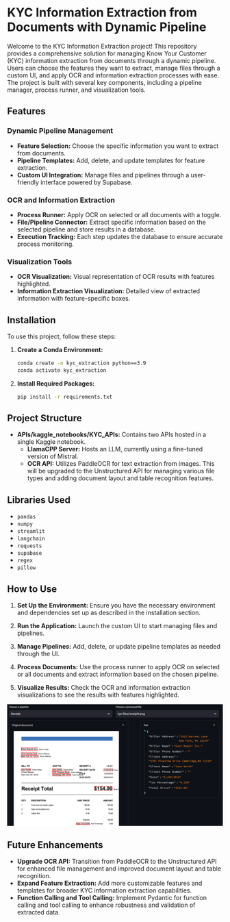 # KYC Information Extraction from Documents with Dynamic Pipeline

Welcome to the KYC Information Extraction project! This repository provides a comprehensive solution for managing Know Your Customer (KYC) information extraction from documents through a dynamic pipeline. Users can choose the features they want to extract, manage files through a custom UI, and apply OCR and information extraction processes with ease. The project is built with several key components, including a pipeline manager, process runner, and visualization tools.

## Features

### Dynamic Pipeline Management
- **Feature Selection:** Choose the specific information you want to extract from documents.
- **Pipeline Templates:** Add, delete, and update templates for feature extraction.
- **Custom UI Integration:** Manage files and pipelines through a user-friendly interface powered by Supabase.

### OCR and Information Extraction
- **Process Runner:** Apply OCR on selected or all documents with a toggle.
- **File/Pipeline Connector:** Extract specific information based on the selected pipeline and store results in a database.
- **Execution Tracking:** Each step updates the database to ensure accurate process monitoring.

### Visualization Tools
- **OCR Visualization:** Visual representation of OCR results with features highlighted.
- **Information Extraction Visualization:** Detailed view of extracted information with feature-specific boxes.

## Installation

To use this project, follow these steps:

1. **Create a Conda Environment:**
    ```bash
    conda create -n kyc_extraction python==3.9
    conda activate kyc_extraction
    ```

2. **Install Required Packages:**
    ```bash
    pip install -r requirements.txt
    ```

## Project Structure

- **APIs/kaggle_notebooks/KYC_APIs:** Contains two APIs hosted in a single Kaggle notebook.
  - **LlamaCPP Server:** Hosts an LLM, currently using a fine-tuned version of Mistral.
  - **OCR API:** Utilizes PaddleOCR for text extraction from images. This will be upgraded to the Unstructured API for managing various file types and adding document layout and table recognition features.

## Libraries Used

- `pandas`
- `numpy`
- `streamlit`
- `langchain`
- `requests`
- `supabase`
- `regex`
- `pillow`

## How to Use

1. **Set Up the Environment:**
    Ensure you have the necessary environment and dependencies set up as described in the installation section.

2. **Run the Application:**
    Launch the custom UI to start managing files and pipelines.

3. **Manage Pipelines:**
    Add, delete, or update pipeline templates as needed through the UI.

4. **Process Documents:**
    Use the process runner to apply OCR on selected or all documents and extract information based on the chosen pipeline.

5. **Visualize Results:**
    Check the OCR and information extraction visualizations to see the results with features highlighted.

![Example KYC Extraction](data/img/example_kie_receipt.PNG)

## Future Enhancements

- **Upgrade OCR API:** Transition from PaddleOCR to the Unstructured API for enhanced file management and improved document layout and table recognition.
- **Expand Feature Extraction:** Add more customizable features and templates for broader KYC information extraction capabilities.
- **Function Calling and Tool Calling:** Implement Pydantic for function calling and tool calling to enhance robustness and validation of extracted data.
